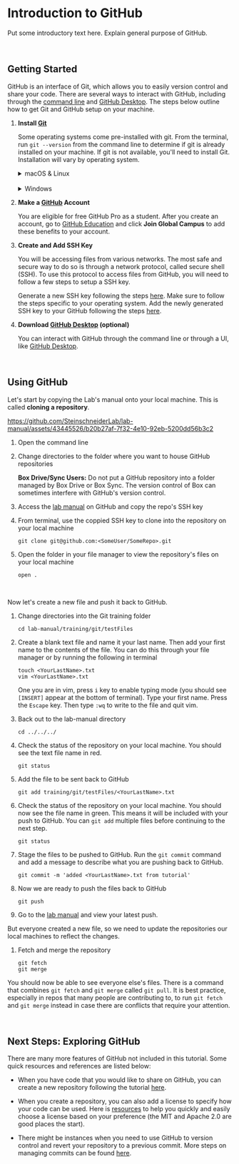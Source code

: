# Introduction to GitHub

Put some introductory text here. Explain general purpose of GitHub.

<br>

## Getting Started

GitHub is an interface of Git, which allows you to easily version control and share your code. There are several ways to interact with GitHub, including through the [command line](../command_line/) and [GitHub Desktop](https://desktop.github.com). The steps below outline how to get Git and GitHub setup on your machine.

1. **Install [Git](https://git-scm.com)**

   Some operating systems come pre-installed with git. From the terminal, run `git --version` from the command line to determine if git is already installed on your machine. If git is not available, you'll need to install Git. Installation will vary by operating system.

      <details>
      <summary> macOS & Linux </summary>

   [Homebrew](https://brew.sh) is a very helpful package manager. You can install Homebrew by running the following command from the terminal:

   ```
   /bin/bash -c "$(curl -fsSL https://raw.githubusercontent.com/Homebrew/install/HEAD/install.sh)"
   ```

   Once Homebrew is installed, you can easily install many other [packages](https://formulae.brew.sh/formula/). Run the following command from the terminal to install Git:

   ```
   brew install git
   ```

      </details>

   <br>

   <details>
   <summary> Windows </summary>

   There are several ways to install Git for Windows. See the Git [documentation](https://git-scm.com/book/en/v2/Getting-Started-Installing-Git) for more details.

   </details>

1. **Make a [GitHub](https://www.github.com) Account**

   You are eligible for free GitHub Pro as a student. After you create an account, go to [GitHub Education](https://education.github.com/students) and click **Join Global Campus** to add these benefits to your account.

1. **Create and Add SSH Key**

   You will be accessing files from various networks. The most safe and secure way to do so is through a network protocol, called secure shell (SSH). To use this protocol to access files from GitHub, you will need to follow a few steps to setup a SSH key.

   Generate a new SSH key following the steps [here](https://docs.github.com/en/authentication/connecting-to-github-with-ssh/generating-a-new-ssh-key-and-adding-it-to-the-ssh-agent#generating-a-new-ssh-key). Make sure to follow the steps specific to your operating system. Add the newly generated SSH key to your GitHub following the steps [here](https://docs.github.com/en/authentication/connecting-to-github-with-ssh/adding-a-new-ssh-key-to-your-github-account).

1. **Download [GitHub Desktop](https://desktop.github.com) (optional)**

   You can interact with GitHub through the command line or through a UI, like [GitHub Desktop](https://desktop.github.com).

<br>

## Using GitHub

Let's start by copying the Lab's manual onto your local machine. This is called **cloning a repository**.

https://github.com/SteinschneiderLab/lab-manual/assets/43445526/b20b27af-7f32-4e10-92eb-5200dd56b3c2

1. Open the command line

1. Change directories to the folder where you want to house GitHub repositories

   **Box Drive/Sync Users:** Do not put a GitHub repository into a folder managed by Box Drive or Box Sync. The version control of Box can sometimes interfere with GitHub's version control.

1. Access the [lab manual](https://github.com/SteinschneiderLab/lab-manual/) on GitHub and copy the repo's SSH key

1. From terminal, use the coppied SSH key to clone into the repository on your local machine

   ```shell
   git clone git@github.com:<SomeUser/SomeRepo>.git
   ```

1. Open the folder in your file manager to view the repository's files on your local machine

   ```shell
   open .
   ```

<br>

Now let's create a new file and push it back to GitHub.

1. Change directories into the Git training folder

   ```shell
   cd lab-manual/training/git/testFiles
   ```

1. Create a blank text file and name it your last name. Then add your first name to the contents of the file. You can do this through your file manager or by running the following in terminal

   ```shell
   touch <YourLastName>.txt
   vim <YourLastName>.txt
   ```

   One you are in vim, press `i` key to enable typing mode (you should see `[INSERT]` appear at the bottom of terminal). Type your first name. Press the `Escape` key. Then type `:wq` to write to the file and quit vim.

1. Back out to the lab-manual directory

   ```shell
   cd ../../../
   ```

1. Check the status of the repository on your local machine. You should see the text file name in red.

   ```shell
   git status
   ```

1. Add the file to be sent back to GitHub

   ```shell
   git add training/git/testFiles/<YourLastName>.txt
   ```

1. Check the status of the repository on your local machine. You should now see the file name in green. This means it will be included with your push to GitHub. You can `git add` multiple files before continuing to the next step.

   ```shell
   git status
   ```

1. Stage the files to be pushed to GitHub. Run the `git commit` command and add a message to describe what you are pushing back to GitHub.

   ```shell
   git commit -m 'added <YourLastName>.txt from tutorial'
   ```

1. Now we are ready to push the files back to GitHub

   ```shell
   git push
   ```

1. Go to the [lab manual](https://github.com/SteinschneiderLab/lab-manual/) and view your latest push.

But everyone created a new file, so we need to update the repositories our local machines to reflect the changes.

1. Fetch and merge the repository

   ```shell
   git fetch
   git merge
   ```

You should now be able to see everyone else's files. There is a command that combines `git fetch` and `git merge` called `git pull`. It is best practice, especially in repos that many people are contributing to, to run `git fetch` and `git merge` instead in case there are conflicts that require your attention.

<br>

## Next Steps: Exploring GitHub

There are many more features of GitHub not included in this tutorial. Some quick resources and references are listed below:

- When you have code that you would like to share on GitHub, you can create a new repository following the tutorial [here](https://docs.github.com/en/get-started/quickstart/create-a-repo?tool=webui).

- When you create a repository, you can also add a license to specify how your code can be used. Here is [resources](https://choosealicense.com) to help you quickly and easily choose a license based on your preference (the MIT and Apache 2.0 are good places the start).

- There might be instances when you need to use GitHub to version control and revert your repository to a previous commit. More steps on managing commits can be found [here](https://www.freecodecamp.org/news/git-reverting-to-previous-commit-how-to-revert-to-last-commit/).
